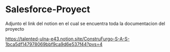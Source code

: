 # Salesforce-Proyect

Adjunto el link del notion en el cual se encuentra toda la documentacion del proyecto

https://talented-ulna-e43.notion.site/ConstruFurgo-S-A-S-1bca5df147978069bbf9ca9d6e537f44?pvs=4
